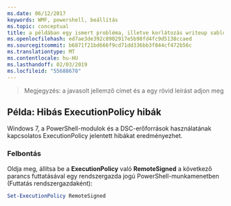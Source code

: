```yaml
---
ms.date: 06/12/2017
keywords: WMF, powershell, beállítás
ms.topic: conceptual
title: a példában egy ismert probléma, illetve korlátozás writeup sablonját
ms.openlocfilehash: ed7ae3de392c8902917e5b98fd4fc9d5138ccaed
ms.sourcegitcommit: b6871f21bd666f9cd71dd336bb3f844cf472b56c
ms.translationtype: MT
ms.contentlocale: hu-HU
ms.lasthandoff: 02/03/2019
ms.locfileid: "55688678"
---
```

>Megjegyzés: a javasolt jellemző címet és a egy rövid leírást adjon meg

## <a name="example-erroneous-executionpolicy-errors"></a>Példa: Hibás ExecutionPolicy hibák ##
Windows 7, a PowerShell-modulok és a DSC-erőforrások használatának kapcsolatos ExecutionPolicy jelentett hibákat eredményezhet.

### <a name="resolution"></a>Felbontás

Oldja meg, állítsa be a **ExecutionPolicy** való **RemoteSigned** a következő parancs futtatásával egy rendszergazda jogú PowerShell-munkamenetben (Futtatás rendszergazdaként):

```powershell
Set-ExecutionPolicy RemoteSigned
```
